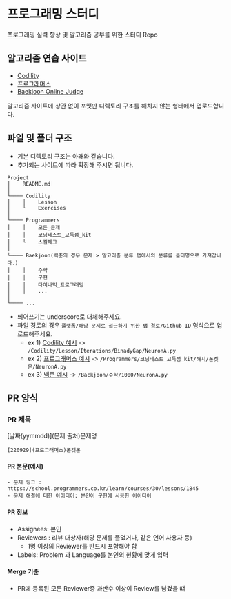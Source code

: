 # 프로그래밍 스터디

프로그래밍 실력 향상 및 알고리즘 공부를 위한 스터디 Repo

## 알고리즘 연습 사이트
- [Codility](https://app.codility.com/)
- [프로그래머스](https://programmers.co.kr/)
- [Baekjoon Online Judge](https://www.acmicpc.net/)

알고리즘 사이트에 상관 없이 포맷만 디렉토리 구조를 해치지 않는 형태에서 업로드합니다.
  
## 파일 및 폴더 구조
  - 기본 디렉토리 구조는 아래와 같습니다.
  - 추가되는 사이트에 따라 확장해 주시면 됩니다.
  ```
  Project
  │    README.md
  │
  └──── Codility
  │    │    Lesson
  │    └    Exercises
  │
  └──── Programmers
  │    │    모든_문제
  │    │    코딩테스트_고득점_kit
  │    └    스킬체크
  │
  └──── Baekjoon(백준의 경우 문제 > 알고리즘 분류 탭에서의 분류를 폴더명으로 가져갑니다.)
  │    │    수학
  │    │    구현
  │    │    다이나믹_프로그래밍 
  │    │    ...
  │
  └──── ...

  ```
  - 띄어쓰기는 underscore로 대체해주세요.
  - 파일 경로의 경우 `플랫폼/해당 문제로 접근하기 위한 탭 경로/Github ID` 형식으로 업로드해주세요.
    - ex 1) [Codility 예시](https://app.codility.com/programmers/lessons/1-iterations/binary_gap/) -> `/Codility/Lesson/Iterations/BinadyGap/NeuronA.py`
    - ex 2) [프로그래머스 예시](https://school.programmers.co.kr/learn/courses/30/lessons/1845) -> `/Programmers/코딩테스트_고득점_kit/해시/폰켓몬/NeuronA.py`
    - ex 3) [백준 예시](https://www.acmicpc.net/problem/1000) -> `/Backjoon/수학/1000/NeuronA.py`
  
## PR 양식

### PR 제목
[날짜(yymmdd)](문제 출처)문제명
 ```
 [220929](프로그래머스)폰켓몬
 ```

#### PR 본문(예시)
```
- 문제 링크 : https://school.programmers.co.kr/learn/courses/30/lessons/1845
- 문제 해결에 대한 아이디어: 본인이 구현에 사용한 아이디어
```

#### PR 정보
- Assignees: 본인
- Reviewers : 리뷰 대상자(해당 문제를 풀었거나, 같은 언어 사용자 등)
  - 1명 이상의 Reviewer를 반드시 포함해야 함
- Labels: Problem 과 Language를 본인의 현황에 맞게 입력 

#### Merge 기준
 - PR에 등록된 모든 Reviewer중 과반수 이상이 Review를 남겼을 떄